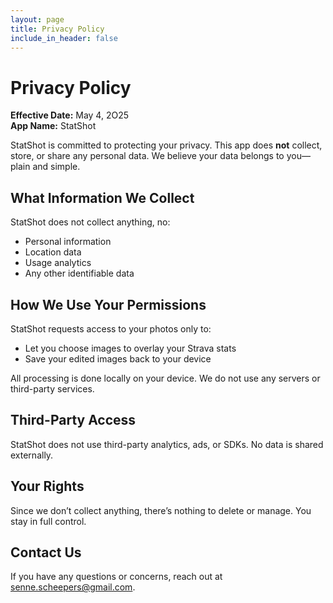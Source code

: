```yaml
---
layout: page
title: Privacy Policy
include_in_header: false
---
```


# Privacy Policy

**Effective Date:** May 4, 2O25  
**App Name:** StatShot

StatShot is committed to protecting your privacy. This app does **not** collect, store, or share any personal data. We believe your data belongs to you—plain and simple.

## What Information We Collect

StatShot does not collect anything, no:

- Personal information  
- Location data  
- Usage analytics  
- Any other identifiable data

## How We Use Your Permissions

StatShot requests access to your photos only to:

- Let you choose images to overlay your Strava stats  
- Save your edited images back to your device  

All processing is done locally on your device. We do not use any servers or third-party services.

## Third-Party Access

StatShot does not use third-party analytics, ads, or SDKs. No data is shared externally.

## Your Rights

Since we don’t collect anything, there’s nothing to delete or manage. You stay in full control.

## Contact Us

If you have any questions or concerns, reach out at senne.scheepers@gmail.com.
